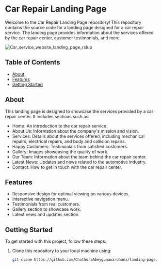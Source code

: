 # Car Repair Landing Page

Welcome to the Car Repair Landing Page repository! This repository contains the source code for a landing page designed for a car repair service. The landing page provides information about the services offered by the car repair center, customer testimonials, and more.

![Car_service_website_landing_page_rslup](https://github.com/ChathuraAbeygunawardhana/landing-page/assets/96950256/0ab86969-baae-408a-a091-076b0a957e15)


## Table of Contents

- [About](#about)
- [Features](#features)
- [Getting Started](#getting-started)

## About

This landing page is designed to showcase the services provided by a car repair center. It includes sections such as:

- Home: An introduction to the car repair service.
- About Us: Information about the company's mission and vision.
- Services: Details about the services offered, including mechanical repairs, electrical repairs, and body and collision repairs.
- Happy Customers: Testimonials from satisfied customers.
- Gallery: Images showcasing the quality of work.
- Our Team: Information about the team behind the car repair center.
- Latest News: Updates and news related to the automotive industry.
- Contact: How to get in touch with the car repair center.

## Features

- Responsive design for optimal viewing on various devices.
- Interactive navigation menu.
- Testimonials from real customers.
- Gallery section to showcase work.
- Latest news and updates section.

## Getting Started

To get started with this project, follow these steps:

1. Clone this repository to your local machine using:
   ```bash
   git clone https://github.com/ChathuraAbeygunawardhana/landing-page.git
